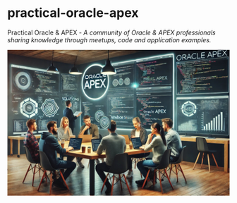 # practical-oracle-apex

Practical Oracle &amp; APEX - _A community of Oracle & APEX professionals sharing knowledge through meetups, code and application examples._

![practical-oracle-apex-main](images/practical-oracle-apex-main.jpeg)
